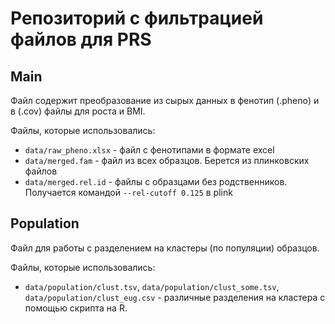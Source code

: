 # Репозиторий с фильтрацией файлов для PRS
## Main
Файл содержит преобразование из сырых данных в фенотип (.pheno) и в (.cov) файлы для роста и BMI.

Файлы, которые использовались:
* `data/raw_pheno.xlsx` - файл с фенотипами в формате excel 
* `data/merged.fam` - файл из всех образцов. Берется из плинковских файлов 
* `data/merged.rel.id` - файлы с образцами без родственников. Получается командой `--rel-cutoff 0.125` в plink

## Population
Файл для работы с разделением на кластеры (по популяции) образцов.

Файлы, которые использовались:
* `data/population/clust.tsv`, `data/population/clust_some.tsv`, `data/population/clust_eug.csv` - различные разделения на кластера с помощью скрипта на R.
